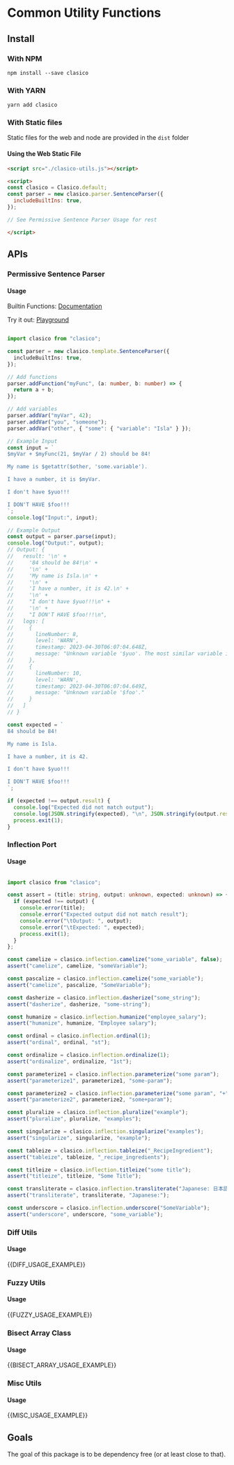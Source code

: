 <!-- THIS FILE IS @autogenerated DO NOT EDIT -->

# Common Utility Functions

## Install

### With NPM
```console
npm install --save clasico
```

### With YARN
```console
yarn add clasico
```

### With Static files

Static files for the web and node are provided in the `dist` folder

#### Using the Web Static File

```html
<script src="./clasico-utils.js"></script>

<script>
const clasico = Clasico.default;
const parser = new clasico.parser.SentenceParser({
  includeBuiltIns: true,
});

// See Permissive Sentence Parser Usage for rest 

</script>
```

## APIs

### Permissive Sentence Parser

#### Usage

Builtin Functions: [Documentation](https://github.com/TheBinaryBrigade/clasico-utils/blob/main/src/eval/README.md#table-of-contens)

Try it out: [Playground](https://thebinarybrigade.github.io/clasico-utils/)

```ts

import clasico from "clasico";

const parser = new clasico.template.SentenceParser({
  includeBuiltIns: true,
});

// Add functions
parser.addFunction("myFunc", (a: number, b: number) => {
  return a + b;
});

// Add variables
parser.addVar("myVar", 42);
parser.addVar("you", "someone");
parser.addVar("other", { "some": { "variable": "Isla" } });

// Example Input
const input = `
$myVar + $myFunc(21, $myVar / 2) should be 84! 

My name is $getattr($other, 'some.variable').

I have a number, it is $myVar.

I don't have $yuo!!! 

I DON'T HAVE $foo!!!
`;
console.log("Input:", input);

// Example Output
const output = parser.parse(input);
console.log("Output:", output);
// Output: {
//   result: '\n' +
//     '84 should be 84!\n' +
//     '\n' +
//     'My name is Isla.\n' +
//     '\n' +
//     'I have a number, it is 42.\n' +
//     '\n' +
//     "I don't have $yuo!!!\n" +
//     '\n' +
//     "I DON'T HAVE $foo!!!\n",
//   logs: [
//     {
//       lineNumber: 8,
//       level: 'WARN',
//       timestamp: 2023-04-30T06:07:04.648Z,
//       message: "Unknown variable '$yuo'. The most similar variable is $you"
//     },
//     {
//       lineNumber: 10,
//       level: 'WARN',
//       timestamp: 2023-04-30T06:07:04.649Z,
//       message: "Unknown variable '$foo'."
//     }
//   ]
// }

const expected = `
84 should be 84!

My name is Isla.

I have a number, it is 42.

I don't have $yuo!!!

I DON'T HAVE $foo!!!
`;

if (expected !== output.result) {
  console.log("Expected did not match output");
  console.log(JSON.stringify(expected), "\n", JSON.stringify(output.result));
  process.exit(1);
}

```

### Inflection Port

#### Usage

```ts

import clasico from "clasico";

const assert = (title: string, output: unknown, expected: unknown) => {
  if (expected !== output) {
    console.error(title);
    console.error("Expected output did not match result");
    console.error("\tOutput: ", output);
    console.error("\tExpected: ", expected);
    process.exit(1);
  }
};

const camelize = clasico.inflection.camelize("some_variable", false);
assert("camelize", camelize, "someVariable");

const pascalize = clasico.inflection.camelize("some_variable");
assert("camelize", pascalize, "SomeVariable");

const dasherize = clasico.inflection.dasherize("some_string");
assert("dasherize", dasherize, "some-string");

const humanize = clasico.inflection.humanize("employee_salary");
assert("humanize", humanize, "Employee salary");

const ordinal = clasico.inflection.ordinal(1);
assert("ordinal", ordinal, "st");

const ordinalize = clasico.inflection.ordinalize(1);
assert("ordinalize", ordinalize, "1st");

const parameterize1 = clasico.inflection.parameterize("some param");
assert("parameterize1", parameterize1, "some-param");

const parameterize2 = clasico.inflection.parameterize("some param", "+");
assert("parameterize2", parameterize2, "some+param");

const pluralize = clasico.inflection.pluralize("example");
assert("pluralize", pluralize, "examples");

const singularize = clasico.inflection.singularize("examples");
assert("singularize", singularize, "example");

const tableize = clasico.inflection.tableize("_RecipeIngredient");
assert("tableize", tableize, "_recipe_ingredients");

const titleize = clasico.inflection.titleize("some title");
assert("titleize", titleize, "Some Title");

const transliterate = clasico.inflection.transliterate("Japanese: 日本語");
assert("transliterate", transliterate, "Japanese:");

const underscore = clasico.inflection.underscore("SomeVariable");
assert("underscore", underscore, "some_variable");


```

### Diff Utils

#### Usage

{{DIFF_USAGE_EXAMPLE}}

### Fuzzy Utils

#### Usage
{{FUZZY_USAGE_EXAMPLE}}

### Bisect Array Class

#### Usage
{{BISECT_ARRAY_USAGE_EXAMPLE}}

### Misc Utils

#### Usage

{{MISC_USAGE_EXAMPLE}}

## Goals

The goal of this package is to be dependency free (or at least close to that).
